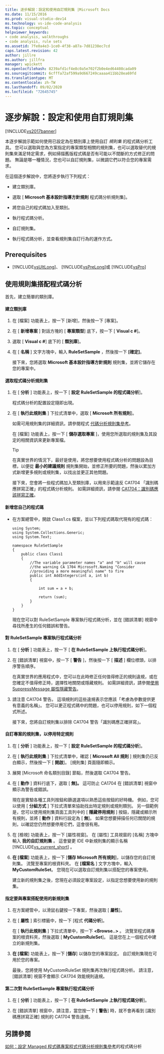 ```yaml
---
title: 逐步解說：設定和使用自訂規則集 |Microsoft Docs
ms.date: 11/15/2016
ms.prod: visual-studio-dev14
ms.technology: vs-ide-code-analysis
ms.topic: conceptual
helpviewer_keywords:
- code analysis, walkthroughs
- code analysis, rule sets
ms.assetid: 7fe0a4e3-1ce0-4f38-a87a-7d81238ec7cd
caps.latest.revision: 42
author: jillre
ms.author: jillfra
manager: wpickett
ms.openlocfilehash: 8239afd1cf4e8c0a5e702f2b0e4ed64408cada09
ms.sourcegitcommit: 6cfffa72af599a9d667249caaaa411bb28ea69fd
ms.translationtype: MT
ms.contentlocale: zh-TW
ms.lasthandoff: 09/02/2020
ms.locfileid: "72645745"
---
```

# <a name="walkthrough-configuring-and-using-a-custom-rule-set"></a>逐步解說：設定和使用自訂規則集
[!INCLUDE[vs2017banner](../includes/vs2017banner.md)]

本逐步解說示範如何使用已設定為在類別庫上使用自訂 *規則集* 的程式碼分析工具。 您可以選取與您為方案指定的專案類型相關的規則集，也可以選取替代的規則集來滿足特定需求，例如掃描舊版程式碼是否有可能以不間斷的方式修正的問題。 無論是哪一種情況，您也可以自訂規則集，以微調它們以符合您的專案需求。

 在這個逐步解說中，您將逐步執行下列程式：

- 建立類別庫。

- 選取 [ **Microsoft 基本設計指導方針規則** 程式碼分析規則集]。

- 將您自己的程式碼加入至類別。

- 執行程式碼分析。

- 自訂規則集。

- 執行程式碼分析，並查看規則集自訂行為的運作方式。

## <a name="prerequisites"></a>Prerequisites

- [!INCLUDE[vsUltLong](../includes/vsultlong-md.md)]、 [!INCLUDE[vsPreLong](../includes/vsprelong-md.md)]或 [!INCLUDE[vsPro](../includes/vspro-md.md)]

## <a name="using-rule-sets-with-code-analysis"></a>使用規則集搭配程式碼分析
 首先，建立簡單的類別庫。

#### <a name="create-a-class-library"></a>建立類別庫

1. 在 [檔案] 功能表上，按一下 [新增]，然後按一下 [專案]。

2. 在 [ **新增專案** ] 對話方塊的 [ **專案類型**] 底下，按一下 [ **Visual c #**]。

3. 選取 [ **Visual c #**] 底下的 [ **類別庫**]。

4. 在 [ **名稱** ] 文字方塊中，輸入 **RuleSetSample** ，然後按一下 **[確定]**。

   接下來，您將選取 **Microsoft 基本設計指導方針規則** 規則集，並將它儲存在您的專案中。

#### <a name="select-a-code-analysis-rule-set"></a>選取程式碼分析規則集

1. 在 [ **分析** ] 功能表上，按一下 [ **設定 RuleSetSample 的程式碼分析**]。

    程式碼分析的配置設定隨即出現。

2. 在 [ **執行此規則集** ] 下拉式清單中，選取 [ **Microsoft 所有規則**]。

    如需可用規則集的詳細資訊，請參閱程式 [代碼分析規則集參考](../code-quality/code-analysis-rule-set-reference.md)。

    在 [檔案] 功能表上，按一下 [ **儲存選取專案** ]，使用您所選取的規則集及其設定的相關資訊來更新專案檔。

   > [!TIP]
   > 在真實世界的情況下，最好是使用，將您想要使用程式碼分析的問題設為目標，以便從 **最小的建議規則** 規則集開始，並修正所要的問題，然後以累加方式新增更多規則或規則集，以找出並更正其他問題。

   接下來，您會將一些程式碼加入至類別庫，以用來示範違反 CA1704 「識別碼應拼寫正確」的程式碼分析規則。 如需詳細資訊，請參閱 [CA1704：識別碼應該拼寫正確](../code-quality/ca1704-identifiers-should-be-spelled-correctly.md)。

#### <a name="add-your-own-code"></a>新增您自己的程式碼

- 在方案總管中，開啟 Class1.cs 檔案，並以下列程式碼取代現有的程式碼：

  ```
  using System;
  using System.Collections.Generic;
  using System.Text;

  namespace RuleSetSample
  {
      public class Class1
      {
          //The variable parameter names "a" and "b" will cause
          //the warning CA 1704 Microsoft.Naming "Consider
          //providing a more meaningful name" to fire
          public int AddIntegers(int a, int b)
          {

              int sum = a + b;

              return (sum);
          }
      }
  }

  ```

  現在您可以對 RuleSetSample 專案執行程式碼分析，並在 [錯誤清單] 視窗中尋找所產生的任何錯誤和警告。

#### <a name="run-code-analysis-on-the-rulesetsample-project"></a>對 RuleSetSample 專案執行程式碼分析

1. 在 [ **分析** ] 功能表上，按一下 [ **在 RuleSetSample 上執行程式碼分析**]。

2. 在 [錯誤清單] 視窗中，按一下 [ **警告** ]，然後按一下 [ **描述** ] 欄位標頭，以排序警告順序。

    在真實世界的應用程式中，您可以在此時修正任何值得修正的規則違規，或在您確定不值得修正時，選擇性地關閉或隱藏規則。 如需詳細資訊，請參閱[使用 SuppressMessage 屬性隱藏警告](../code-quality/suppress-warnings-by-using-the-suppressmessage-attribute.md)。

3. 請注意 CA1704 警告。 這項規則的這些違規表示您應該「考慮為參數提供更有意義的名稱」。 您可以更正程式碼中的問題，也可以停用規則，如下一個程式所述。

   接下來，您將自訂規則集以排除 CA1704 警告「識別碼應正確拼寫」。

#### <a name="customize-the-rule-set-for-your-project-to-disable-a-specific-rule"></a>自訂專案的規則集，以停用特定規則

1. 在 [ **分析** ] 功能表上，按一下 [ **設定 RuleSetSample 的程式碼分析**]。

2. 在 [ **執行此規則集** ] 下拉式清單中，確認 [ **Microsoft All 規則** ] 規則集仍已反白顯示，然後按一下 [ **開啟**]。 [規則集] 頁面隨即顯示。

3. 展開 [Microsoft 命名類別目錄] 節點，然後選取 CA1704 警告。

4. 在 [ **動作** ] 資料行底下，選取 [ **無]。** 這可防止 CA1704 在 [錯誤清單] 視窗中顯示為警告或錯誤。

    現在是實驗各種工具列按鈕和篩選選項以熟悉這些按鈕的好時機。 例如，您可以使用 [ **分組方式** ] 下拉式清單來協助找出特定規則或規則類別。 另一個範例是，您可以使用規則集頁面工具列中的 [ **隱藏停用規則** ] 按鈕，隱藏或顯示所有規則，並將 [ **動作** ] 資料行設定為 [ **無**]。 如果您想要掃描任何已關閉的規則，以確認您仍然想要停用它們，這會很有用。

5. 在 [檢視] 功能表上，按一下 [屬性視窗]。 在 [屬性] 工具視窗的 [名稱] 方塊中輸入 **我的自訂規則集** 。 這會變更 IDE 中新規則集的顯示名稱 [!INCLUDE[vs_current_short](../includes/vs-current-short-md.md)] 。

6. **在 [檔案**] 功能表上，按一下 [**儲存 Microsoft 所有規則**]，以儲存您的自訂規則集。 流覽至專案的根資料夾。 在 **[檔案名** ] 文字方塊中，輸入 **MyCustomRuleSet**。 您現在可以選取自訂規則集以搭配您的專案使用。

   建立新的規則集之後，您現在必須設定專案設定，以指定您想要使用新的規則集。

#### <a name="specify-the-new-rule-set-for-use-with-your-project"></a>指定要與專案搭配使用的新規則集

1. 在方案總管中，以滑鼠右鍵按一下專案，然後選取 [ **屬性**]。

2. 在 [ **屬性** ] 索引標籤中，按一下 [程式 **代碼分析**]。

    在 [ **執行此規則集** ] 下拉式清單中，按一下 **\<Browse..>** 。 流覽至程式碼專案的根資料夾，然後選取 [ **MyCustomRuleSet**]。 這是您在上一個程式中建立的新規則集。

3. **在 [檔案**] 功能表上，按一下 [**儲存**] 以儲存您的專案設定。 自訂規則集現在可用於您的專案。

   最後，您將使用 MyCustomRuleSet 規則集再次執行程式碼分析。 請注意，[錯誤清單] 視窗不會顯示 CA1704 效能規則違規。

#### <a name="run-code-analysis-on-the-rulesetsample-project-for-the-second-time"></a>第二次對 RuleSetSample 專案執行程式碼分析

1. 在 [ **分析** ] 功能表上，按一下 [ **在 RuleSetSample 上執行程式碼分析**]。

2. 在 [錯誤清單] 視窗中，請注意，當您按一下 [ **警告**] 時，就不會再看到 [識別碼應拼寫正確] 規則的 CA1704 警告違規。

## <a name="see-also"></a>另請參閱
 [如何：設定 Managed 程式碼專案程式](../code-quality/how-to-configure-code-analysis-for-a-managed-code-project.md)[代碼分析規則集參考](../code-quality/code-analysis-rule-set-reference.md)的程式碼分析
